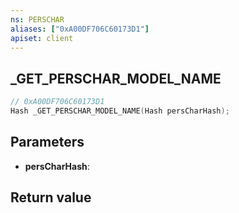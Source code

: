 ```yaml
---
ns: PERSCHAR
aliases: ["0xA00DF706C60173D1"]
apiset: client
---
```

## _GET_PERSCHAR_MODEL_NAME

```c
// 0xA00DF706C60173D1
Hash _GET_PERSCHAR_MODEL_NAME(Hash persCharHash);
```


## Parameters
* **persCharHash**:

## Return value

